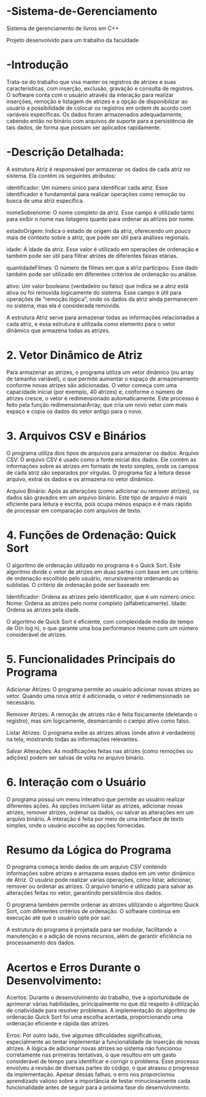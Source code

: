 # -Sistema-de-Gerenciamento
Sistema de gerenciamento de livros em C++ 

Projeto desenvolvido para um trabalho da faculdade

# -Introdução 

Trata-se do trabalho que visa manter os registros de atrizes e suas características, com 
inserção, exclusão, gravação e consulta de registros. O software conta com o usuário através da 
interação para realizar inserções, remoção e listagem de atrizes e a opção de disponibilizar ao 
usuário a possibilidade de colocar os registros em ordem de acordo com variáveis específicas. Os 
dados foram armazenados adequadamente, cabendo então no binário com arquivos de suporte 
para a persistência de tais dados, de forma que possam ser aplicados rapidamente. 

# -Descrição Detalhada:

A estrutura Atriz é responsável por armazenar os dados de cada atriz no sistema. Ela contém os 
seguintes atributos: 

identificador:
Um número único para identificar cada atriz. Esse identificador é fundamental para 
realizar operações como remoção ou busca de uma atriz específica. 

nomeSobrenome:
O nome completo da atriz. Esse campo é utilizado tanto para exibir o nome nas 
listagens quanto para ordenar as atrizes por nome. 

estadoOrigem:
Indica o estado de origem da atriz, oferecendo um pouco mais de contexto sobre a 
atriz, que pode ser útil para análises regionais. 

idade:
A idade da atriz. Esse valor é utilizado em operações de ordenação e também pode ser útil 
para filtrar atrizes de diferentes faixas etárias. 

quantidadeFilmes:
O número de filmes em que a atriz participou. Esse dado também pode ser 
utilizado em diferentes critérios de ordenação ou análise. 

ativo: Um valor booleano (verdadeiro ou falso) que indica se a atriz está ativa ou foi removida 
logicamente do sistema. Esse campo é útil para operações de "remoção lógica", onde os dados da 
atriz ainda permanecem no sistema, mas ela é considerada removida. 

A estrutura Atriz serve para armazenar todas as informações relacionadas a cada atriz, e essa 
estrutura é utilizada como elemento para o vetor dinâmico que armazena todas as atrizes. 

# 2. Vetor Dinâmico de Atriz 
Para armazenar as atrizes, o programa utiliza um vetor dinâmico (ou array de tamanho variável), 
o que permite aumentar o espaço de armazenamento conforme novas atrizes são adicionadas. O 
vetor começa com uma capacidade inicial (por exemplo, 40 atrizes) e, conforme o número de 
atrizes cresce, o vetor é redimensionado automaticamente. Este processo é feito pela função 
redimensionarArray, que cria um novo vetor com mais espaço e copia os dados do vetor antigo 
para o novo. 

# 3. Arquivos CSV e Binários 
O programa utiliza dois tipos de arquivos para armazenar os dados: 
Arquivo CSV: O arquivo CSV é usado como a fonte inicial dos dados. Ele contém as 
informações sobre as atrizes em formato de texto simples, onde os campos de cada atriz são 
separados por vírgulas. O programa faz a leitura desse arquivo, extrai os dados e os armazena no 
vetor dinâmico. 
 
Arquivo Binário: Após as alterações (como adicionar ou remover atrizes), os dados são gravados 
em um arquivo binário. Este tipo de arquivo é mais eficiente para leitura e escrita, pois ocupa 
menos espaço e é mais rápido de processar em comparação com arquivos de texto. 

# 4. Funções de Ordenação: Quick Sort 
O algoritmo de ordenação utilizado no programa é o Quick Sort. Este algoritmo divide o vetor de 
atrizes em duas partes com base em um critério de ordenação escolhido pelo usuário, 
recursivamente ordenando as sublistas. O critério de ordenação pode ser baseado em: 

Identificador: Ordena as atrizes pelo identificador, que é um número único. 
Nome: Ordena as atrizes pelo nome completo (alfabeticamente). 
Idade: Ordena as atrizes pela idade. 

O algoritmo de Quick Sort é eficiente, com complexidade média de tempo de O(n log n), o que 
garante uma boa performance mesmo com um número considerável de atrizes. 

# 5. Funcionalidades Principais do Programa 
Adicionar Atrizes: O programa permite ao usuário adicionar novas atrizes ao vetor. Quando uma 
nova atriz é adicionada, o vetor é redimensionado se necessário. 

Remover Atrizes: A remoção de atrizes não é feita fisicamente (deletando o registro), mas sim 
logicamente, desmarcando o campo ativo como falso. 

Listar Atrizes: O programa exibe as atrizes ativas (onde ativo é verdadeiro) na tela, mostrando 
todas as informações relevantes. 

Salvar Alterações: As modificações feitas nas atrizes (como remoções ou adições) podem ser 
salvas de volta no arquivo binário. 

# 6. Interação com o Usuário 
O programa possui um menu interativo que permite ao usuário realizar diferentes ações. As 
opções incluem listar as atrizes, adicionar novas atrizes, remover atrizes, ordenar os dados, ou 
salvar as alterações em um arquivo binário. A interação é feita por meio de uma interface de 
texto simples, onde o usuário escolhe as opções fornecidas. 

# Resumo da Lógica do Programa 
O programa começa lendo dados de um arquivo CSV contendo informações sobre atrizes e 
armazena esses dados em um vetor dinâmico de Atriz. 
O usuário pode realizar várias operações, como listar, adicionar, remover ou ordenar as atrizes. 
O arquivo binário é utilizado para salvar as alterações feitas no vetor, garantindo persistência dos 
dados. 

O programa também permite ordenar as atrizes utilizando o algoritmo Quick Sort, com diferentes 
critérios de ordenação. 
O software continua em execução até que o usuário opte por sair. 

A estrutura do programa é projetada para ser modular, facilitando a manutenção e a adição de 
novos recursos, além de garantir eficiência no processamento dos dados. 

# Acertos e Erros Durante o Desenvolvimento: 

Acertos:
Durante o desenvolvimento do trabalho, tive a oportunidade de aprimorar várias 
habilidades, principalmente no que diz respeito à utilização de criatividade para resolver 
problemas. A implementação do algoritmo de ordenação Quick Sort foi uma escolha acertada, 
proporcionando uma ordenação eficiente e rápida das atrizes. 

Erros:
Por outro lado, tive algumas dificuldades significativas, especialmente ao tentar 
implementar a funcionalidade de inserção de novas atrizes. A lógica de adicionar novas atrizes 
ao sistema não funcionou corretamente nas primeiras tentativas, o que resultou em um gasto 
considerável de tempo para identificar e corrigir o problema. Esse processo envolveu a revisão 
de diversas partes do código, o que atrasou o progresso da implementação. Apesar dessas falhas, 
o erro nos proporcionou aprendizado valioso sobre a importância de testar minuciosamente cada 
funcionalidade antes de seguir para a próxima fase do desenvolvimento. 


